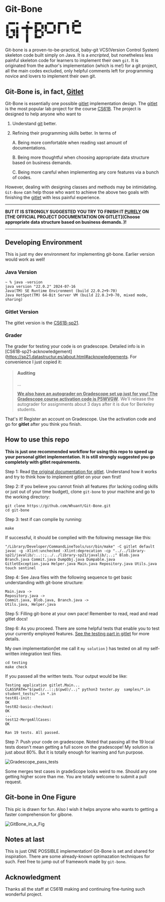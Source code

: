 # Git-Bone

```txt
 ▗▄▄▖▄    ■  ▗▄▄▖  ▄▄▄  ▄▄▄▄  ▗▞▀▚▖
▐▌   ▄ ▗▄▟▙▄▖▐▌ ▐▌█   █ █   █ ▐▛▀▀▘
▐▌▝▜▌█   ▐▌  ▐▛▀▚▖▀▄▄▄▀ █   █ ▝▚▄▄▖
▝▚▄▞▘█   ▐▌  ▐▙▄▞▘                 
         ▐▌                        
```

Git-bone is a proven-to-be-practical, baby-git VCS(Version Control System) skeleton code built simply on Java. It is a *encripted*, but nonetheless less painful skeleton code for learners to implement their own `git`.  It is originated from the author's implementation (which is me!) for a git project, all the main codes excluded, only helpful comments left for programming novice and lovers to implement their own git.

## Git-Bone is, in fact,  [Gitlet](https://sp21.datastructur.es/materials/proj/proj2/proj2)

Git-Bone is essentially one possible [gitlet](https://sp21.datastructur.es/materials/proj/proj2/proj2) implementation design. The [gitlet](https://sp21.datastructur.es/materials/proj/proj2/proj2) is the most popular lab project for the course [CS61B](https://sp21.datastructur.es/). The project is designed to help anyone who want to 

1. Understand [git](https://git-scm.com/) better.

2. Refining their programming skills better. In terms of

   A. Being more comfortable when reading vast amount of documentations. 

   B. Being more thoughtful when choosing appropriate data structure based on business demands. 

   C. Being more careful when implementing any core features via a bunch of codes.

However, dealing with designing classes and methods may be intimidating. `Git-Bone` can help those who want to achieve the above two goals with finishing the [gitlet](https://sp21.datastructur.es/materials/proj/proj2/proj2) with less painful experience.

----

**BUT IT IS STRONGLY SUGGESTED YOU TRY TO FINISH IT <u>PURELY</u> ON [THE OFFICIAL PROJECT DOCUMENTATION ON GITLET](Choose appropriate data structure based on business demands. )!**

----

## Developing Environment

This is just my dev environment for implementing git-bone. Earlier version would work as well!

### Java Version

```shell
~ % java -version
java version "22.0.2" 2024-07-16
Java(TM) SE Runtime Environment (build 22.0.2+9-70)
Java HotSpot(TM) 64-Bit Server VM (build 22.0.2+9-70, mixed mode, sharing)
```

### Gitlet Version

The gitlet version is the [CS61B-sp21](https://sp21.datastructur.es/). 

### Grader

The grader for testing your code is on gradescope. Detailed info is in [CS61B-sp21-acknowledgement](https://sp21.datastructur.es/about.html#acknowledgements. For convenience I just copied it:

> #### Auditing
>
> ...
>
> <u>**We also have an autograder on Gradescope set up just for you! The Gradescope course activation code is P5WVGW**</u>. We’ll release the autograder for assignments about 3 days after it is due for Berkeley students.

That's it! Register an account on Gradescope. Use the activation code and go for **gitlet** after you think you finish.

## How to use this repo

**This is just one recommended workflow for using this repo to speed up your personal gitlet implementation. It is still strongly suggested you go completely with gitlet requirements.** 

Step 1: Read [the original documentation for gitlet](https://sp21.datastructur.es/materials/proj/proj2/proj2). Understand how it works and try to think how to implement gitlet on your own first!

Step 2: If you believe you cannot finish all features (for lacking coding skills or just out of your time budget), clone `git-bone` to your machine and go to the working directory:

```shell
git clone https://github.com/WhuanY/Git-Bone.git
cd git-bone
```

Step 3: test if can complie by running:

```shell
make 
```

If successful, it should be complied with the following message like this:
```shell
"/Library/Developer/CommandLineTools/usr/bin/make" -C gitlet default
javac -g -Xlint:unchecked -Xlint:deprecation -cp "../../library-sp21/javalib/:..::;../../library-sp21/javalib/;..;" Blob.java Branch.java Commit.java DumpObj.java Dumpable.java GitletException.java Helper.java Main.java Repository.java Utils.java
touch sentinel
```

Step 4: See Java files with the following sequence to get basic understanding with git-bone structure:

``````
Main.java -> 
Repository.java -> 
Commit.java, Blob.java, Branch.java -> 
Utils.java, Helper.java
``````

Step 5: Filling git-bone at your own pace! Remember to read, read and read gitlet docs!

Step 6: As you proceed. There are some helpful tests that enable you to test your currently employed features. [See the testing part in gitlet](https://sp21.datastructur.es/materials/proj/proj2/proj2#testing) for more details.

My own implementation(let me call it `my solution` ) has tested on all my self-written integration test files.

```shell
cd testing
make check
```

If you passed all the written tests. Your output would be like: 

```
Testing application gitlet.Main...
CLASSPATH="$(pwd)/..::;$(pwd)/..;" python3 tester.py  samples/*.in student_tests/*.in *.in
test01-init:
OK
test02-basic-checkout:
OK
...
test12-MergeAllCases:
OK

Ran 19 tests. All passed.
```

Step 7: Push your code on gradescope. Noted that passing all the 19 local tests doesn't mean getting a full score on the gradescope! My solution is just about 80%. But it is totally enough for learning and fun purpose.

![Gradescope_pass_tests](imgs/Gradescope_pass_tests.png)

Some merges test cases in gradeScope looks weird to me. Should any one getting higher score than me. You are totally welcome to submit a pull request.

## Git-bone in One Figure

This pic is drawn for fun. Also I wish it helps anyone who wants to getting a faster comprehension for gibone. 

![GitBone_in_a_Fig](imgs/GitBone_in_a_Fig.png)

## Notes at last

This is just ONE POSSIBLE implementation! Git-Bone is set and shared for inspiration. There are some already-known optimazation techniques for such. Feel free to jump out of framework made by `git-bone`.

## Acknowledgment

Thanks all the staff at CS61B making and continuing fine-tuning such wonderful project. 
